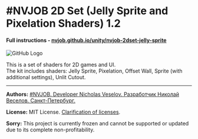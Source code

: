 # #NVJOB 2D Set (Jelly Sprite and Pixelation Shaders) 1.2
#### Full instructions - [nvjob.github.io/unity/nvjob-2dset-jelly-sprite](https://nvjob.github.io/unity/nvjob-2dset-jelly-sprite)

![GitHub Logo](https://nvjob.github.io/repo/unity%20assets/2d-set-jelly-sprite/pic/0.jpg)

This is a set of shaders for 2D games and UI.<br>
The kit includes shaders: Jelly Sprite, Pixelation, Offset Wall, Sprite (with additional settings), Unlit Cutout.

-------------------------------------------------------------------

**Authors:** [#NVJOB. Developer Nicholas Veselov. Разработчик Николай Веселов. Санкт-Петербург.](https://nvjob.github.io)

**License:** MIT License. [Clarification of licenses](https://nvjob.github.io/mit-license).

**Sorry:** This project is currently frozen and cannot be supported or updated due to its complete non-profitability.
